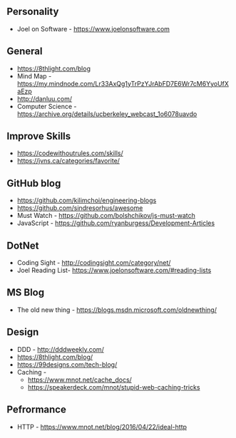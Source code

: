 ## Personality
* Joel on Software - https://www.joelonsoftware.com

## General
* https://8thlight.com/blog
* Mind Map - https://my.mindnode.com/Lr33AxQg1yTrPzYJrAbFD7E6Wr7cM6YyoUfXaEzp
* http://danluu.com/
* Computer Science - https://archive.org/details/ucberkeley_webcast_1o6078uavdo

## Improve Skills 
* https://codewithoutrules.com/skills/
* https://jvns.ca/categories/favorite/

## GitHub blog 
* https://github.com/kilimchoi/engineering-blogs
* https://github.com/sindresorhus/awesome
* Must Watch - https://github.com/bolshchikov/js-must-watch
* JavaScript - https://github.com/ryanburgess/Development-Articles

## DotNet
* Coding Sight - http://codingsight.com/category/net/
* Joel Reading List-  https://www.joelonsoftware.com/#reading-lists

## MS Blog
* The old new thing - https://blogs.msdn.microsoft.com/oldnewthing/

## Design
* DDD - http://dddweekly.com/
* https://8thlight.com/blog/
* https://99designs.com/tech-blog/
* Caching - 
  * https://www.mnot.net/cache_docs/
  * https://speakerdeck.com/mnot/stupid-web-caching-tricks

## Pefrormance
* HTTP - https://www.mnot.net/blog/2016/04/22/ideal-http

